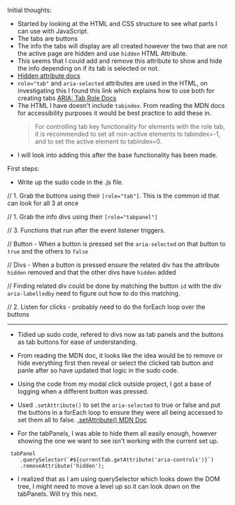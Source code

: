 Initial thoughts:

- Started by looking at the HTML and CSS structure to see what parts I can use with JavaScript.
- The tabs are buttons
- The info the tabs will display are all created however the two that are not the active page are hidden and use `hidden` HTML Attribute.
- This seems that I could add and remove this attribute to show and hide the info depending on if its tab is selected or not.
- [Hidden attribute docs](https://developer.mozilla.org/en-US/docs/Web/HTML/Global_attributes/hidden)
- `role="tab"` and `aria-selected` attributes are used in the HTML, on investigating this I found this link which explains how to use both for creating tabs [ARIA: Tab Role Docs](https://developer.mozilla.org/en-US/docs/Web/Accessibility/ARIA/Roles/Tab_Role)
- The HTML I have doesn't include `tabindex`. From reading the MDN docs for accessibility purposes it would be best practice to add these in.
  > For controlling tab key functionality for elements with the role tab, it is recommended to set all non-active elements to tabindex=-1, and to set the active element to tabindex=0.
- I will look into adding this after the base functionality has been made.

First steps:

- Write up the sudo code in the .js file.

// 1. Grab the buttons using their `[role="tab"]`. This is the common id that can look for all 3 at once

// 1. Grab the info divs using their `[role="tabpanel"]`

// 3. Functions that run after the event listener triggers.

// Button - When a button is pressed set the `aria-selected` on that button to `true` and the others to `false`

// Divs - When a button is pressed ensure the related div has the attribute `hidden` removed and that the other divs have `hidden` added

// Finding related div could be done by matching the button `id` with the div `aria-labelledby` need to figure out how to do this matching.

// 2. Listen for clicks - probably need to do the forEach loop over the buttons

---

- Tidied up sudo code, refered to divs now as tab panels and the buttons as tab buttons for ease of understanding.

- From reading the MDN doc, it looks like the idea would be to remove or hide everything first then reveal or select the clicked tab button and panle after so have updated that logic in the sudo code.

- Using the code from my modal click outside project, I got a base of logging when a different button was pressed.

- Used `.setAttribute()` to set the `aria-selected` to true or false and put the buttons in a forEach loop to ensure they were all being accessed to set them all to false. [.setAttribute() MDN Doc](https://developer.mozilla.org/en-US/docs/Web/API/Element/setAttribute)

- For the tabPanels, I was able to hide them all easily enough, however showing the one we want to see isn't working with the current set up.

```
 tabPanel
    .querySelector(`#${currentTab.getAttribute('aria-controls')}`)
    .removeAttribute('hidden');

```

- I realized that as I am using querySelector which looks down the DOM tree, I might need to move a level up so it can look down on the tabPanels. Will try this next.
